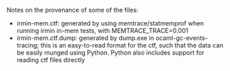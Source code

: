 Notes on the provenance of some of the files:

* irmin-mem.ctf: generated by using memtrace/statmemprof when running irmin in-mem tests, with MEMTRACE_TRACE=0.001
* irmin-mem.ctf.dump: generated by dump.exe in ocaml-gc-events-tracing; this is an easy-to-read format for the ctf, such that the data can be easily munged using Python. Python also includes support for reading ctf files directly
